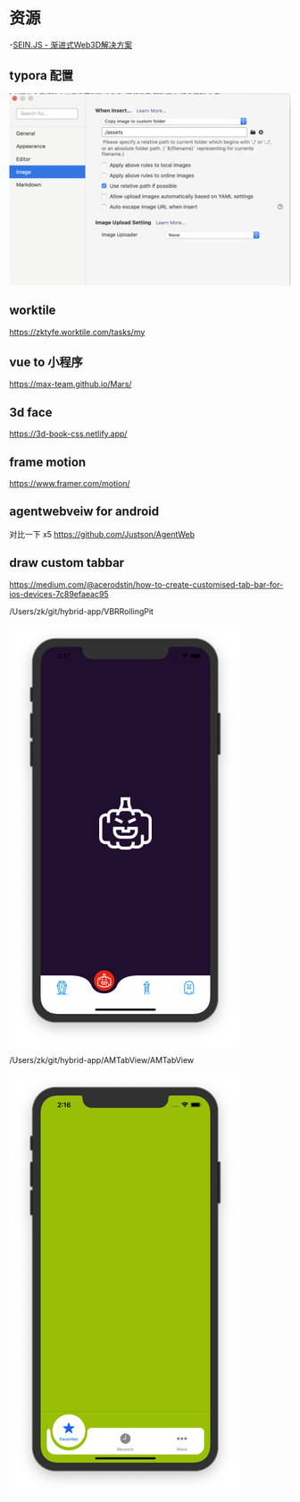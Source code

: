 
# 资源
-[SEIN.JS - 渐进式Web3D解决方案](https://github.com/hiloteam/Sein.js)



## typora 配置

![image-20200720190722414](assets/image-20200720190722414.png)

## worktile
https://zktyfe.worktile.com/tasks/my

## vue to 小程序
https://max-team.github.io/Mars/


## 3d face 
https://3d-book-css.netlify.app/

## frame motion
https://www.framer.com/motion/


## agentwebveiw  for android 
对比一下 x5 
https://github.com/Justson/AgentWeb

## draw custom tabbar 
https://medium.com/@acerodstin/how-to-create-customised-tab-bar-for-ios-devices-7c89efaeac95

/Users/zk/git/hybrid-app/VBRRollingPit

![image-20200805141710960](assets/image-20200805141710960.png)

/Users/zk/git/hybrid-app/AMTabView/AMTabView

![image-20200805141701183](assets/image-20200805141701183.png)